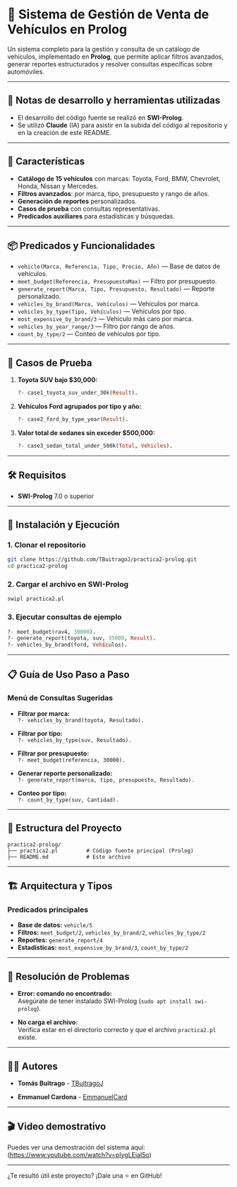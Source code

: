 # 🚗 Sistema de Gestión de Venta de Vehículos en Prolog

Un sistema completo para la gestión y consulta de un catálogo de vehículos, implementado en **Prolog**, que permite aplicar filtros avanzados, generar reportes estructurados y resolver consultas específicas sobre automóviles.

---

## 🤖 Notas de desarrollo y herramientas utilizadas

- El desarrollo del código fuente se realizó en **SWI-Prolog**.
-  Se utilizó **Claude** (IA) para asistir en la subida del código al repositorio y en la creación de este README.
---

## 🚀 Características

- **Catálogo de 15 vehículos** con marcas: Toyota, Ford, BMW, Chevrolet, Honda, Nissan y Mercedes.
- **Filtros avanzados**: por marca, tipo, presupuesto y rango de años.
- **Generación de reportes** personalizados.
- **Casos de prueba** con consultas representativas.
- **Predicados auxiliares** para estadísticas y búsquedas.

---

## 📦 Predicados y Funcionalidades

- `vehicle(Marca, Referencia, Tipo, Precio, Año)` — Base de datos de vehículos.
- `meet_budget(Referencia, PresupuestoMax)` — Filtro por presupuesto.
- `generate_report(Marca, Tipo, Presupuesto, Resultado)` — Reporte personalizado.
- `vehicles_by_brand(Marca, Vehículos)` — Vehículos por marca.
- `vehicles_by_type(Tipo, Vehículos)` — Vehículos por tipo.
- `most_expensive_by_brand/3` — Vehículo más caro por marca.
- `vehicles_by_year_range/3` — Filtro por rango de años.
- `count_by_type/2` — Conteo de vehículos por tipo.

---

## 🧪 Casos de Prueba

1. **Toyota SUV bajo $30,000:**  
   ```prolog
   ?- case1_toyota_suv_under_30k(Result).
   ```
2. **Vehículos Ford agrupados por tipo y año:**  
   ```prolog
   ?- case2_ford_by_type_year(Result).
   ```
3. **Valor total de sedanes sin exceder $500,000:**  
   ```prolog
   ?- case3_sedan_total_under_500k(Total, Vehicles).
   ```

---

## 🛠️ Requisitos

- **SWI-Prolog** 7.0 o superior

---

## 🚦 Instalación y Ejecución

### 1. Clonar el repositorio

```bash
git clone https://github.com/TBuitragoJ/practica2-prolog.git
cd practica2-prolog
```

### 2. Cargar el archivo en SWI-Prolog

```bash
swipl practica2.pl
```

### 3. Ejecutar consultas de ejemplo

```prolog
?- meet_budget(rav4, 30000).
?- generate_report(toyota, suv, 35000, Result).
?- vehicles_by_brand(ford, Vehículos).
```

---

## 📋 Guía de Uso Paso a Paso

### Menú de Consultas Sugeridas

- **Filtrar por marca:**  
  `?- vehicles_by_brand(toyota, Resultado).`

- **Filtrar por tipo:**  
  `?- vehicles_by_type(suv, Resultado).`

- **Filtrar por presupuesto:**  
  `?- meet_budget(referencia, 30000).`

- **Generar reporte personalizado:**  
  `?- generate_report(marca, tipo, presupuesto, Resultado).`

- **Conteo por tipo:**  
  `?- count_by_type(suv, Cantidad).`

---

## 📁 Estructura del Proyecto

```
practica2-prolog/
├── practica2.pl         # Código fuente principal (Prolog)
├── README.md            # Este archivo
```

---

## 🏗️ Arquitectura y Tipos

### Predicados principales

- **Base de datos:** `vehicle/5`
- **Filtros:** `meet_budget/2`, `vehicles_by_brand/2`, `vehicles_by_type/2`
- **Reportes:** `generate_report/4`
- **Estadísticas:** `most_expensive_by_brand/3`, `count_by_type/2`

---

## 🐞 Resolución de Problemas

- **Error: comando no encontrado:**  
  Asegúrate de tener instalado SWI-Prolog (`sudo apt install swi-prolog`).

- **No carga el archivo:**  
  Verifica estar en el directorio correcto y que el archivo `practica2.pl` existe.
---

## 👨‍💻 Autores

- **Tomás Buitrago** - [TBuitragoJ](https://github.com/TBuitragoJ)

- **Emmanuel Cardona** - [EmmanuelCard](https://github.com/EmmanuelCard)

---

## 🎬 Video demostrativo

Puedes ver una demostración del sistema aquí: (https://www.youtube.com/watch?v=pIygLEiaI5o)


---


¿Te resultó útil este proyecto? ¡Dale una ⭐ en GitHub!
